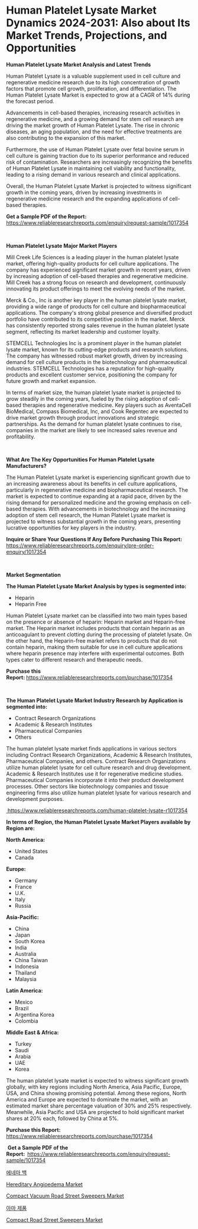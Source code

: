 <p><h1>Human Platelet Lysate Market Dynamics 2024-2031: Also about Its Market Trends, Projections, and Opportunities</h1></p><p><strong>Human Platelet Lysate Market Analysis and Latest Trends</strong></p>
<p><p>Human Platelet Lysate is a valuable supplement used in cell culture and regenerative medicine research due to its high concentration of growth factors that promote cell growth, proliferation, and differentiation. The Human Platelet Lysate Market is expected to grow at a CAGR of 14% during the forecast period.</p><p>Advancements in cell-based therapies, increasing research activities in regenerative medicine, and a growing demand for stem cell research are driving the market growth of Human Platelet Lysate. The rise in chronic diseases, an aging population, and the need for effective treatments are also contributing to the expansion of this market.</p><p>Furthermore, the use of Human Platelet Lysate over fetal bovine serum in cell culture is gaining traction due to its superior performance and reduced risk of contamination. Researchers are increasingly recognizing the benefits of Human Platelet Lysate in maintaining cell viability and functionality, leading to a rising demand in various research and clinical applications.</p><p>Overall, the Human Platelet Lysate Market is projected to witness significant growth in the coming years, driven by increasing investments in regenerative medicine research and the expanding applications of cell-based therapies.</p></p>
<p><strong>Get a Sample PDF of the Report:&nbsp;</strong> <a href="https://www.reliableresearchreports.com/enquiry/request-sample/1017354">https://www.reliableresearchreports.com/enquiry/request-sample/1017354</a></p>
<p>&nbsp;</p>
<p><strong>Human Platelet Lysate Major Market Players</strong></p>
<p><p>Mill Creek Life Sciences is a leading player in the human platelet lysate market, offering high-quality products for cell culture applications. The company has experienced significant market growth in recent years, driven by increasing adoption of cell-based therapies and regenerative medicine. Mill Creek has a strong focus on research and development, continuously innovating its product offerings to meet the evolving needs of the market.</p><p>Merck & Co., Inc is another key player in the human platelet lysate market, providing a wide range of products for cell culture and biopharmaceutical applications. The company's strong global presence and diversified product portfolio have contributed to its competitive position in the market. Merck has consistently reported strong sales revenue in the human platelet lysate segment, reflecting its market leadership and customer loyalty.</p><p>STEMCELL Technologies Inc is a prominent player in the human platelet lysate market, known for its cutting-edge products and research solutions. The company has witnessed robust market growth, driven by increasing demand for cell culture products in the biotechnology and pharmaceutical industries. STEMCELL Technologies has a reputation for high-quality products and excellent customer service, positioning the company for future growth and market expansion.</p><p>In terms of market size, the human platelet lysate market is projected to grow steadily in the coming years, fueled by the rising adoption of cell-based therapies and regenerative medicine. Key players such as AventaCell BioMedical, Compass Biomedical, Inc, and Cook Regentec are expected to drive market growth through product innovations and strategic partnerships. As the demand for human platelet lysate continues to rise, companies in the market are likely to see increased sales revenue and profitability.</p></p>
<p>&nbsp;</p>
<p><strong>What Are The Key Opportunities For Human Platelet Lysate Manufacturers?</strong></p>
<p><p>The Human Platelet Lysate market is experiencing significant growth due to an increasing awareness about its benefits in cell culture applications, particularly in regenerative medicine and biopharmaceutical research. The market is expected to continue expanding at a rapid pace, driven by the rising demand for personalized medicine and the growing emphasis on cell-based therapies. With advancements in biotechnology and the increasing adoption of stem cell research, the Human Platelet Lysate market is projected to witness substantial growth in the coming years, presenting lucrative opportunities for key players in the industry.</p></p>
<p><strong>Inquire or Share Your Questions If Any Before Purchasing This Report:</strong> <a href="https://www.reliableresearchreports.com/enquiry/pre-order-enquiry/1017354">https://www.reliableresearchreports.com/enquiry/pre-order-enquiry/1017354</a></p>
<p>&nbsp;</p>
<p><strong>Market Segmentation</strong></p>
<p><strong>The Human Platelet Lysate Market Analysis by types is segmented into:</strong></p>
<p><ul><li>Heparin</li><li>Heparin Free</li></ul></p>
<p><p>Human Platelet Lysate market can be classified into two main types based on the presence or absence of heparin: Heparin market and Heparin-free market. The Heparin market includes products that contain heparin as an anticoagulant to prevent clotting during the processing of platelet lysate. On the other hand, the Heparin-free market refers to products that do not contain heparin, making them suitable for use in cell culture applications where heparin presence may interfere with experimental outcomes. Both types cater to different research and therapeutic needs.</p></p>
<p><strong>Purchase this Report:&nbsp;</strong><a href="https://www.reliableresearchreports.com/purchase/1017354">https://www.reliableresearchreports.com/purchase/1017354</a></p>
<p>&nbsp;</p>
<p><strong>The Human Platelet Lysate Market Industry Research by Application is segmented into:</strong></p>
<p><ul><li>Contract Research Organizations</li><li>Academic & Research Institutes</li><li>Pharmaceutical Companies</li><li>Others</li></ul></p>
<p><p>The human platelet lysate market finds applications in various sectors including Contract Research Organizations, Academic & Research Institutes, Pharmaceutical Companies, and others. Contract Research Organizations utilize human platelet lysate for cell culture research and drug development. Academic & Research Institutes use it for regenerative medicine studies. Pharmaceutical Companies incorporate it into their product development processes. Other sectors like biotechnology companies and tissue engineering firms also utilize human platelet lysate for various research and development purposes.</p></p>
<p><a href="https://www.reliableresearchreports.com/human-platelet-lysate-r1017354">&nbsp;https://www.reliableresearchreports.com/human-platelet-lysate-r1017354</a></p>
<p><strong>In terms of Region, the Human Platelet Lysate Market Players available by Region are:</strong></p>
<p>
    <p> <strong> North America: </strong>
        <ul>
            <li>United States</li>
            <li>Canada</li>
        </ul>
        </p> 
    <p> <strong> Europe: </strong>
        <ul>
            <li>Germany</li>
            <li>France</li>
            <li>U.K.</li>
            <li>Italy</li>
            <li>Russia</li>
        </ul>
        </p> 
    <p> <strong> Asia-Pacific: </strong>
        <ul>
            <li>China</li>
            <li>Japan</li>
            <li>South Korea</li>
            <li>India</li>
            <li>Australia</li>
            <li>China Taiwan</li>
            <li>Indonesia</li>
            <li>Thailand</li>
            <li>Malaysia</li>
        </ul>
        </p> 
    <p> <strong> Latin America: </strong>
        <ul>
            <li>Mexico</li>
            <li>Brazil</li>
            <li>Argentina Korea</li>
            <li>Colombia</li>
        </ul>
        </p> 
    <p> <strong> Middle East & Africa: </strong>
        <ul>
            <li>Turkey</li>
            <li>Saudi</li>
            <li>Arabia</li>
            <li>UAE</li>
            <li>Korea</li>
        </ul>
    </p>
    </p>
<p><p>The human platelet lysate market is expected to witness significant growth globally, with key regions including North America, Asia Pacific, Europe, USA, and China showing promising potential. Among these regions, North America and Europe are expected to dominate the market, with an estimated market share percentage valuation of 30% and 25% respectively. Meanwhile, Asia Pacific and USA are projected to hold significant market shares at 20% each, followed by China at 5%.</p></p>
<p><strong>Purchase this Report: </strong><a href="https://www.reliableresearchreports.com/purchase/1017354">https://www.reliableresearchreports.com/purchase/1017354</a></p>
<p>&nbsp;<strong>Get a Sample PDF of the Report:&nbsp;&nbsp;</strong><a href="https://www.reliableresearchreports.com/enquiry/request-sample/1017354">https://www.reliableresearchreports.com/enquiry/request-sample/1017354</a></p>
<p><strong></strong></p>
<p><p><a href="https://github.com/TitusBoyer1/Market-Research-Report-List-1/blob/main/624796052015.md">에네마 백</a></p><p><a href="https://github.com/yemakinde/Market-Research-Report-List-2/blob/main/hereditary-angioedema-market.md">Hereditary Angioedema Market</a></p><p><a href="https://www.linkedin.com/pulse/compact-vacuum-road-street-sweepers-market-trends-analysis-5gx3f">Compact Vacuum Road Street Sweepers Market</a></p><p><a href="https://github.com/iansanftyord09878/Market-Research-Report-List-1/blob/main/647474252011.md">아마 제품</a></p><p><a href="https://www.linkedin.com/pulse/compact-road-street-sweepers-market-trends-forecast-competitive-2dx8f">Compact Road Street Sweepers Market</a></p></p>